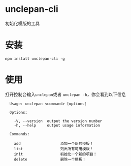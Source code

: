 
# unclepan-cli
初始化模版的工具

# 安装
```
npm install unclepan-cli -g
```

# 使用
打开控制台输入`unclepan`或者 `unclepan -h`，你会看到以下信息
```
  Usage: unclepan <command> [options]

  Options:

    -V, --version  output the version number
    -h, --help     output usage information

  Commands:

    add                  添加一个新的模板！
    list                 列出所有可用模板！
    init                 初始化一个新的项目！
    delete               删除一个模板！

```






